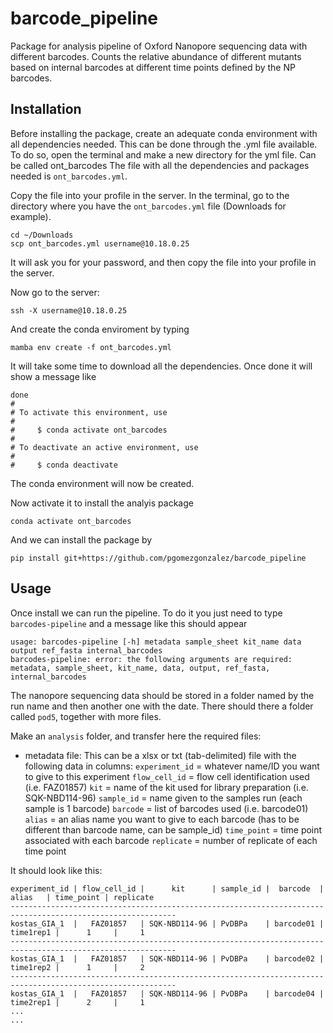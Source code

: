 # barcode_pipeline

Package for analysis pipeline of Oxford Nanopore sequencing data with different barcodes. 
Counts the relative abundance of different mutants based on internal barcodes at different time points defined by the NP barcodes. 

## Installation

Before installing the package, create an adequate conda environment with all dependencies needed. This can be done through the .yml file available. To do so, open the terminal and make a new directory for the yml file. Can be called ont_barcodes
The file with all the dependencies and packages needed is `ont_barcodes.yml`.

Copy the file into your profile in the server. In the terminal, go to the directory where you have the `ont_barcodes.yml` file (Downloads for example). 

```
cd ~/Downloads
scp ont_barcodes.yml username@10.18.0.25
```
It will ask you for your password, and then copy the file into your profile in the server. 

Now go to the server:
```
ssh -X username@10.18.0.25
```
And create the conda enviroment by typing 
```
mamba env create -f ont_barcodes.yml
```
It will take some time to download all the dependencies. Once done it will show a message like 
```
done
#
# To activate this environment, use
#
#     $ conda activate ont_barcodes
#
# To deactivate an active environment, use
#
#     $ conda deactivate
```

The conda environment will now be created. 

Now activate it to install the analyis package
```
conda activate ont_barcodes
```

And we can install the package by
``` 
pip install git+https://github.com/pgomezgonzalez/barcode_pipeline
```

## Usage
Once install we can run the pipeline. 
To do it you just need to type `barcodes-pipeline` and a message like this should appear
```
usage: barcodes-pipeline [-h] metadata sample_sheet kit_name data output ref_fasta internal_barcodes
barcodes-pipeline: error: the following arguments are required: metadata, sample_sheet, kit_name, data, output, ref_fasta, internal_barcodes
```

The nanopore sequencing data should be stored in a folder named by the run name and then another one with the date. 
There should there a folder called `pod5`, together with more files. 

Make an `analysis` folder, and transfer here the required files:
- metadata file: This can be a xlsx or txt (tab-delimited) file with the following data in columns:
    `experiment_id` = whatever name/ID you want to give to this experiment
    `flow_cell_id` = flow cell identification used (i.e. FAZ01857)
    `kit` = name of the kit used for library preparation (i.e. SQK-NBD114-96)
    `sample_id` = name given to the samples run (each sample is 1 barcode)
    `barcode` = list of barcodes used (i.e. barcode01)
    `alias` = an alias name you want to give to each barcode (has to be different than barcode name, can be sample_id)
    `time_point` = time point associated with each barcode
    `replicate` = number of replicate of each time point

It should look like this:

```
experiment_id | flow_cell_id |      kit      | sample_id |  barcode  |   alias   | time_point | replicate 
-----------------------------------------------------------------------------------------------------------
kostas_GIA_1  |   FAZ01857   | SQK-NBD114-96 | PvDBPa    | barcode01 | time1rep1 |      1     |     1     
-----------------------------------------------------------------------------------------------------------
kostas_GIA_1  |   FAZ01857   | SQK-NBD114-96 | PvDBPa    | barcode02 | time1rep2 |      1     |     2
-----------------------------------------------------------------------------------------------------------
kostas_GIA_1  |   FAZ01857   | SQK-NBD114-96 | PvDBPa    | barcode04 | time2rep1 |      2     |     1
...
...
```
